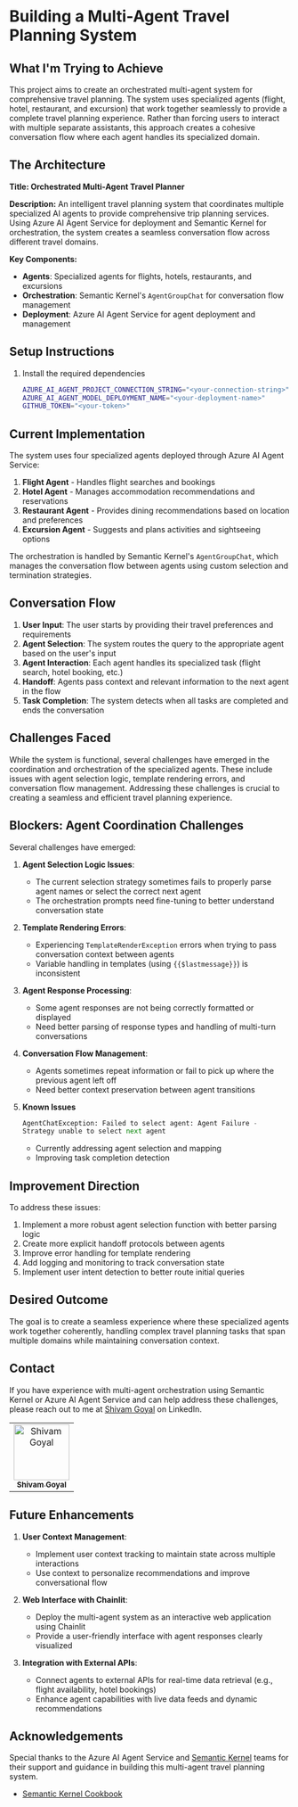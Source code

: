 # Building a Multi-Agent Travel Planning System

## What I'm Trying to Achieve

This project aims to create an orchestrated multi-agent system for comprehensive travel planning. The system uses specialized agents (flight, hotel, restaurant, and excursion) that work together seamlessly to provide a complete travel planning experience. Rather than forcing users to interact with multiple separate assistants, this approach creates a cohesive conversation flow where each agent handles its specialized domain.

## The Architecture

**Title: Orchestrated Multi-Agent Travel Planner**

**Description:** An intelligent travel planning system that coordinates multiple specialized AI agents to provide comprehensive trip planning services. Using Azure AI Agent Service for deployment and Semantic Kernel for orchestration, the system creates a seamless conversation flow across different travel domains.

**Key Components:**
- **Agents**: Specialized agents for flights, hotels, restaurants, and excursions
- **Orchestration**: Semantic Kernel's `AgentGroupChat` for conversation flow management
- **Deployment**: Azure AI Agent Service for agent deployment and management

## Setup Instructions

1. Install the required dependencies
    ```bash
    AZURE_AI_AGENT_PROJECT_CONNECTION_STRING="<your-connection-string>"
    AZURE_AI_AGENT_MODEL_DEPLOYMENT_NAME="<your-deployment-name>"
    GITHUB_TOKEN="<your-token>"
    ```

## Current Implementation

The system uses four specialized agents deployed through Azure AI Agent Service:
1. **Flight Agent** - Handles flight searches and bookings
2. **Hotel Agent** - Manages accommodation recommendations and reservations
3. **Restaurant Agent** - Provides dining recommendations based on location and preferences
4. **Excursion Agent** - Suggests and plans activities and sightseeing options

The orchestration is handled by Semantic Kernel's `AgentGroupChat`, which manages the conversation flow between agents using custom selection and termination strategies.

## Conversation Flow

1. **User Input**: The user starts by providing their travel preferences and requirements
2. **Agent Selection**: The system routes the query to the appropriate agent based on the user's input
3. **Agent Interaction**: Each agent handles its specialized task (flight search, hotel booking, etc.)
4. **Handoff**: Agents pass context and relevant information to the next agent in the flow
5. **Task Completion**: The system detects when all tasks are completed and ends the conversation

## Challenges Faced

While the system is functional, several challenges have emerged in the coordination and orchestration of the specialized agents. These include issues with agent selection logic, template rendering errors, and conversation flow management. Addressing these challenges is crucial to creating a seamless and efficient travel planning experience.


## Blockers: Agent Coordination Challenges

Several challenges have emerged:

1. **Agent Selection Logic Issues**:
   - The current selection strategy sometimes fails to properly parse agent names or select the correct next agent
   - The orchestration prompts need fine-tuning to better understand conversation state

2. **Template Rendering Errors**:
   - Experiencing `TemplateRenderException` errors when trying to pass conversation context between agents
   - Variable handling in templates (using `{{$lastmessage}}`) is inconsistent

3. **Agent Response Processing**:
   - Some agent responses are not being correctly formatted or displayed
   - Need better parsing of response types and handling of multi-turn conversations

4. **Conversation Flow Management**:
   - Agents sometimes repeat information or fail to pick up where the previous agent left off
   - Need better context preservation between agent transitions

5. **Known Issues**
   ```python
   AgentChatException: Failed to select agent: Agent Failure - 
   Strategy unable to select next agent
   ```
   - Currently addressing agent selection and mapping
   - Improving task completion detection

## Improvement Direction

To address these issues:
1. Implement a more robust agent selection function with better parsing logic
2. Create more explicit handoff protocols between agents
3. Improve error handling for template rendering
4. Add logging and monitoring to track conversation state
5. Implement user intent detection to better route initial queries

## Desired Outcome

The goal is to create a seamless experience where these specialized agents work together coherently, handling complex travel planning tasks that span multiple domains while maintaining conversation context.

## Contact

If you have experience with multi-agent orchestration using Semantic Kernel or Azure AI Agent Service and can help address these challenges, please reach out to me at [Shivam Goyal](https://www.linkedin.com/in/shivam2003/) on LinkedIn.

<table>
<tr>
    <td align="center"><a href="https://github.com/ShivamGoyal03">
        <img src="https://github.com/ShivamGoyal03.png" width="100px;" alt="Shivam Goyal"/><br />
        <sub><b>Shivam Goyal</b></sub>
    </a><br />
    </td>
</tr></table>

## Future Enhancements

1. **User Context Management**:
   - Implement user context tracking to maintain state across multiple interactions
   - Use context to personalize recommendations and improve conversational flow

2. **Web Interface with Chainlit**:
   - Deploy the multi-agent system as an interactive web application using Chainlit
   - Provide a user-friendly interface with agent responses clearly visualized

3. **Integration with External APIs**:
   - Connect agents to external APIs for real-time data retrieval (e.g., flight availability, hotel bookings)
   - Enhance agent capabilities with live data feeds and dynamic recommendations


## Acknowledgements

Special thanks to the Azure AI Agent Service and [Semantic Kernel](https://github.com/microsoft/semantic-kernel) teams for their support and guidance in building this multi-agent travel planning system.

- [Semantic Kernel Cookbook](https://sphenry.github.io/sk-cookbook-agents/)